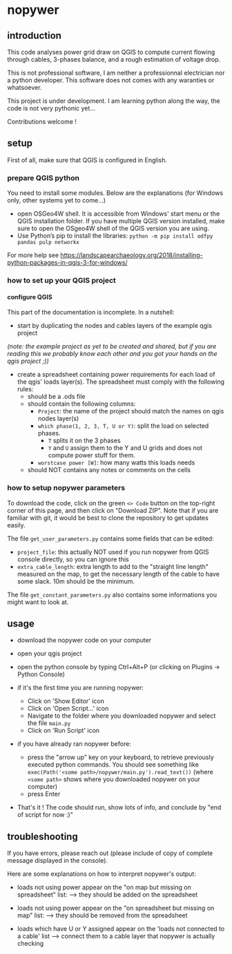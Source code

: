 # nopywer

## introduction
This code analyses power grid draw on QGIS to compute current flowing through cables, 3-phases balance, and a rough estimation of voltage drop. 

This is not professional software, I am neither a professionnal electrician nor a python developer. This software does not comes with any waranties or whatsoever.

This project is under development. I am learning python along the way, the code is not very pythonic yet... 

Contributions welcome !

## setup

First of all, make sure that QGIS is configured in English.

### prepare QGIS python 
You need to install some modules. Below are the explanations (for Windows only, other systems yet to come...)
- open OSGeo4W shell. It is accessible from Windows' start menu or the QGIS installation folder. If you have multiple QGIS version installed, make sure to open the OSgeo4W shell of the QGIS version you are using.
- Use Python’s pip to install the libraries: ```python -m pip install odfpy pandas pulp networkx```

For more help see https://landscapearchaeology.org/2018/installing-python-packages-in-qgis-3-for-windows/


### how to set up your QGIS project

#### configure QGIS 


This part of the documentation is incomplete. In a nutshell: 
- start by duplicating the nodes and cables layers of the example qgis project

*(note: the example project as yet to be created and shared, but if you are reading this we probably know each other and you got your hands on the qgis project ;))*

- create a spreadsheet containing power requirements for each load of the qgis' loads layer(s). The spreadsheet must comply with the following rules:
    - should be a .ods file 
    - should contain the following columns: 
        - ```Project```: the name of the project should match the names on qgis nodes layer(s)
        - ```which phase(1, 2, 3, T, U or Y)```: split the load on selected phases.
            - ```T``` splits it on the 3 phases 
            - ```Y``` and ```U``` assign them to the Y and U grids and does not compute power stuff for them.
        - ```worstcase power [W]```: how many watts this loads needs 
    - should NOT contains any notes or comments on the cells 

### how to setup nopywer parameters 

To download the code, click on the green ```<> Code``` button on the top-right corner of this page, and then click on "Download ZIP". Note that if you are familiar with git, it would be best to clone the repository to get updates easily. 

The file ```get_user_parameters.py``` contains some fields that can be edited:
- ```project_file```: this actually NOT used if you run nopywer from QGIS console directly, so you can ignore this 
- ```extra_cable_length```: extra length to add to the "straight line length" measured on the map, to get the necessary length of the cable to have some slack. 10m should be the minimum.

The file ```get_constant_parameters.py``` also contains some informations you might want to look at. 


## usage 
- download the nopywer code on your computer 
- open your qgis project 
- open the python console by typing Ctrl+Alt+P (or clicking on Plugins -> Python Console)
- if it's the first time you are running nopywer:
    - Click on 'Show Editor' icon
    - Click on 'Open Script...' icon 
    - Navigate to the folder where you downloaded nopywer and select the file ```main.py```
    - Click on 'Run Script' icon 

- if you have already ran nopywer before:
    - press the "arrow up" key on your keyboard, to retrieve previously executed python commands. You should see something like ```exec(Path('<some path>/nopywer/main.py').read_text())``` (where ```<some path>``` shows where you downloaded nopywer on your computer)
    - press Enter 

- That's it ! The code should run, show lots of info, and conclude by "end of script for now :)"


## troubleshooting
If you have errors, please reach out (please include of copy of complete message displayed in the console). 

Here are some explanations on how to interpret nopywer's output:

- loads not using power appear on the "on map but missing on spreadsheet" list: --> they should be added on the spreadsheet

- loads not using power appear on the "on spreadsheet but missing on map" list: 
--> they should be removed from the spreadsheet

- loads which have U or Y assigned appear on the 'loads not connected to a cable' list
--> connect them to a cable layer that nopywer is actually checking




